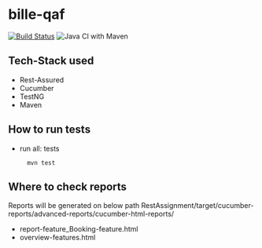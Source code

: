 # bille-qaf

[![Build Status](https://travis-ci.org/hemantjanrao/bille-qaf.svg?branch=master)](https://travis-ci.org/hemantjanrao/bille-qaf) ![Java CI with Maven](https://github.com/hemantjanrao/bille-qaf/workflows/Java%20CI%20with%20Maven/badge.svg)


Tech-Stack used
---------------
* Rest-Assured
* Cucumber
* TestNG
* Maven

How to run tests
----------------
* run all: tests
        
        mvn test

Where to check reports
----------------------
Reports will be generated on below path 
RestAssignment/target/cucumber-reports/advanced-reports/cucumber-html-reports/
* report-feature_Booking-feature.html
* overview-features.html

